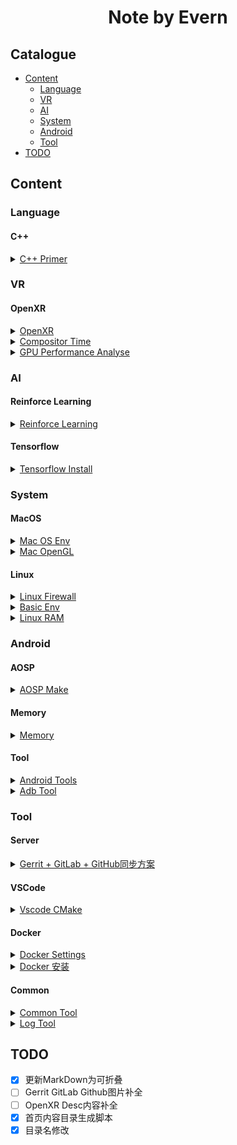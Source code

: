<center>
    <h1>
        Note by Evern
    </h1>
</center>
<!--title-->

## Catalogue

<ul style="margin-top:0px;"><li><a href="#Content">Content</a></li>
<ul style="margin-top:0px;"><li><a href="#Language">Language</a></li>
<li><a href="#VR">VR</a></li>
<li><a href="#AI">AI</a></li>
<li><a href="#System">System</a></li>
<li><a href="#Android">Android</a></li>
<li><a href="#Tool">Tool</a></li>
</ul>
<li><a href="#TODO">TODO</a></li>
</ul>

## Content
### Language

#### C++

<details><summary><a href="Language/C++/C++Primer/README.md">C++ Primer</a></summary><ul style="margin-top:0px;"><li><a href="Language/C++/C++Primer/README.md#Tag">Tag</a></li>
</ul></details>

### VR

#### OpenXR

<details><summary><a href="VR/OpenXR/OpenXR Introduction/README.md">OpenXR</a></summary><ul style="margin-top:0px;"><li><a href="VR/OpenXR/OpenXR Introduction/README.md#OpenXR 简介">OpenXR 简介</a></li>
<ul style="margin-top:0px;"><li><a href="VR/OpenXR/OpenXR Introduction/README.md#OpenXR的目的">OpenXR的目的</a></li>
<li><a href="VR/OpenXR/OpenXR Introduction/README.md#细说OpenXR">细说OpenXR</a></li>
</ul>
<li><a href="VR/OpenXR/OpenXR Introduction/README.md#总结">总结</a></li>
<li><a href="VR/OpenXR/OpenXR Introduction/README.md#相关资料">相关资料</a></li>
<li><a href="VR/OpenXR/OpenXR Introduction/README.md#其他">其他</a></li>
</ul></details>

<details><summary><a href="VR/OpenXR/Monado/compositor/time/README.md">Compositor Time</a></summary><ul style="margin-top:0px;"><li><a href="VR/OpenXR/Monado/compositor/time/README.md#About Time">About Time</a></li>
<ul style="margin-top:0px;"><li><a href="VR/OpenXR/Monado/compositor/time/README.md#App Time">App Time</a></li>
</ul>
</ul></details>

<details><summary><a href="VR/OpenXR/Monado/performance/gpu/README.md">GPU Performance Analyse</a></summary><ul style="margin-top:0px;"><li><a href="VR/OpenXR/Monado/performance/gpu/README.md#Analyse Indicator">Analyse Indicator</a></li>
<li><a href="VR/OpenXR/Monado/performance/gpu/README.md#Data Capturer">Data Capturer</a></li>
<li><a href="VR/OpenXR/Monado/performance/gpu/README.md#Attention">Attention</a></li>
<li><a href="VR/OpenXR/Monado/performance/gpu/README.md#Basic Performance">Basic Performance</a></li>
</ul></details>

### AI

#### Reinforce Learning

<details><summary><a href="AI/Reinforce Learning/README.md">Reinforce Learning</a></summary><ul style="margin-top:0px;"><li><a href="AI/Reinforce Learning/README.md#安装Reinforce Agent">安装Reinforce Agent</a></li>
</ul></details>

#### Tensorflow

<details><summary><a href="AI/Tensorflow/Install/README.md">Tensorflow Install</a></summary><ul style="margin-top:0px;"><li><a href="AI/Tensorflow/Install/README.md#Docker Tensorflow镜像">Docker Tensorflow镜像</a></li>
</ul></details>

### System

#### MacOS

<details><summary><a href="System/MacOS/BasicEnv/README.md">Mac OS Env</a></summary><ul style="margin-top:0px;"><li><a href="System/MacOS/BasicEnv/README.md#安装Brew">安装Brew</a></li>
<li><a href="System/MacOS/BasicEnv/README.md#配置zsh">配置zsh</a></li>
<li><a href="System/MacOS/BasicEnv/README.md#安装Scrcpy">安装Scrcpy</a></li>
<li><a href="System/MacOS/BasicEnv/README.md#长按响应多次">长按响应多次</a></li>
<li><a href="System/MacOS/BasicEnv/README.md#ITerm2">ITerm2</a></li>
<ul style="margin-top:0px;"><li><a href="System/MacOS/BasicEnv/README.md#下载">下载</a></li>
<li><a href="System/MacOS/BasicEnv/README.md#主题">主题</a></li>
</ul>
<li><a href="System/MacOS/BasicEnv/README.md#tmux">tmux</a></li>
<ul style="margin-top:0px;"><li><a href="System/MacOS/BasicEnv/README.md#安装">安装</a></li>
<li><a href="System/MacOS/BasicEnv/README.md#.zshrc">.zshrc</a></li>
<li><a href="System/MacOS/BasicEnv/README.md#.tmux.conf">.tmux.conf</a></li>
</ul>
</ul></details>

<details><summary><a href="System/MacOS/OpenGL/README.md">Mac OpenGL</a></summary><ul style="margin-top:0px;"><li><a href="System/MacOS/OpenGL/README.md#OpenGL Env">OpenGL Env</a></li>
</ul></details>

#### Linux

<details><summary><a href="System/Linux/Firewall/README.md">Linux Firewall</a></summary><ul style="margin-top:0px;"><li><a href="System/Linux/Firewall/README.md#添加端口">添加端口</a></li>
</ul></details>

<details><summary><a href="System/Linux/Ubuntu/BasicEnv/README.md">Basic Env</a></summary><ul style="margin-top:0px;"><li><a href="System/Linux/Ubuntu/BasicEnv/README.md#设置root密码">设置root密码</a></li>
<li><a href="System/Linux/Ubuntu/BasicEnv/README.md#添加用户">添加用户</a></li>
<li><a href="System/Linux/Ubuntu/BasicEnv/README.md#更新软件包">更新软件包</a></li>
<li><a href="System/Linux/Ubuntu/BasicEnv/README.md#安装必备软件">安装必备软件</a></li>
<li><a href="System/Linux/Ubuntu/BasicEnv/README.md#安装[Neovim](https://github.com/neovim/neovim)">安装[Neovim](https://github.com/neovim/neovim)</a></li>
<li><a href="System/Linux/Ubuntu/BasicEnv/README.md#添加sudo权限">添加sudo权限</a></li>
<li><a href="System/Linux/Ubuntu/BasicEnv/README.md#配置zsh">配置zsh</a></li>
<ul style="margin-top:0px;"><li><a href="System/Linux/Ubuntu/BasicEnv/README.md#安装[oh-my-zsh](https://github.com/robbyrussell/oh-my-zsh)">安装[oh-my-zsh](https://github.com/robbyrussell/oh-my-zsh)</a></li>
<li><a href="System/Linux/Ubuntu/BasicEnv/README.md#下载主题[powerlevel9k](https://github.com/Powerlevel9k/powerlevel9k)">下载主题[powerlevel9k](https://github.com/Powerlevel9k/powerlevel9k)</a></li>
<li><a href="System/Linux/Ubuntu/BasicEnv/README.md#配置.zshrc">配置.zshrc</a></li>
</ul>
<li><a href="System/Linux/Ubuntu/BasicEnv/README.md#启动并设置服务自启动">启动并设置服务自启动</a></li>
<li><a href="System/Linux/Ubuntu/BasicEnv/README.md#安装[conda](https://docs.conda.io/en/latest/miniconda.html)">安装[conda](https://docs.conda.io/en/latest/miniconda.html)</a></li>
</ul></details>

<details><summary><a href="System/Linux/RAM/README.md">Linux RAM</a></summary><ul style="margin-top:0px;"><li><a href="System/Linux/RAM/README.md#Swap分区创建">Swap分区创建</a></li>
<ul style="margin-top:0px;"><li><a href="System/Linux/RAM/README.md#查看Swap信息">查看Swap信息</a></li>
<li><a href="System/Linux/RAM/README.md#创建Swap文件">创建Swap文件</a></li>
</ul>
</ul></details>

### Android

#### AOSP

<details><summary><a href="Android/AOSP/make/README.md">AOSP Make</a></summary><ul style="margin-top:0px;"><li><a href="Android/AOSP/make/README.md#Get AOSP Code">Get AOSP Code</a></li>
<ul style="margin-top:0px;"><li><a href="Android/AOSP/make/README.md#Install Git">Install Git</a></li>
<li><a href="Android/AOSP/make/README.md#Install Python">Install Python</a></li>
<li><a href="Android/AOSP/make/README.md#Install Repo">Install Repo</a></li>
<li><a href="Android/AOSP/make/README.md#Get Platform Code">Get Platform Code</a></li>
</ul>
<li><a href="Android/AOSP/make/README.md#Make Code">Make Code</a></li>
<ul style="margin-top:0px;"><li><a href="Android/AOSP/make/README.md#Install Java">Install Java</a></li>
<li><a href="Android/AOSP/make/README.md#Make Init">Make Init</a></li>
<li><a href="Android/AOSP/make/README.md#Start Make">Start Make</a></li>
<li><a href="Android/AOSP/make/README.md#Make SDK">Make SDK</a></li>
<li><a href="Android/AOSP/make/README.md#Make Emu">Make Emu</a></li>
</ul>
</ul></details>

#### Memory

<details><summary><a href="Android/Memory/README.md">Memory</a></summary><ul style="margin-top:0px;"><li><a href="Android/Memory/README.md#Lost RAM">Lost RAM</a></li>
<ul style="margin-top:0px;"><li><a href="Android/Memory/README.md#主动释放">主动释放</a></li>
<li><a href="Android/Memory/README.md#抓取内存">抓取内存</a></li>
</ul>
</ul></details>

#### Tool

<details><summary><a href="Android/Tool/README.md">Android Tools</a></summary><ul style="margin-top:0px;"><li><a href="Android/Tool/README.md#ADB">ADB</a></li>
<ul style="margin-top:0px;"><li><a href="Android/Tool/README.md#通过包名打印Log">通过包名打印Log</a></li>
<li><a href="Android/Tool/README.md#打印GPU负载">打印GPU负载</a></li>
<li><a href="Android/Tool/README.md#打印GPU工作频率">打印GPU工作频率</a></li>
<li><a href="Android/Tool/README.md#打印GPU最大、最小工作频率">打印GPU最大、最小工作频率</a></li>
</ul>
</ul></details>

<details><summary><a href="Android/Tool/adb/README.md">Adb Tool</a></summary><ul style="margin-top:0px;"><li><a href="Android/Tool/adb/README.md#简介">简介</a></li>
<li><a href="Android/Tool/adb/README.md#命令参数">命令参数</a></li>
<li><a href="Android/Tool/adb/README.md#模式">模式</a></li>
<ul style="margin-top:0px;"><li><a href="Android/Tool/adb/README.md#Interactive模式">Interactive模式</a></li>
<li><a href="Android/Tool/adb/README.md#命令行模式">命令行模式</a></li>
</ul>
<li><a href="Android/Tool/adb/README.md#使用示例">使用示例</a></li>
<ul style="margin-top:0px;"><li><a href="Android/Tool/adb/README.md#Logcat">Logcat</a></li>
<li><a href="Android/Tool/adb/README.md#Stack">Stack</a></li>
<li><a href="Android/Tool/adb/README.md#其他">其他</a></li>
<li><a href="Android/Tool/adb/README.md#GetPid">GetPid</a></li>
</ul>
<li><a href="Android/Tool/adb/README.md#TODO">TODO</a></li>
</ul></details>

### Tool

#### Server

<details><summary><a href="Tool/Server/Gerrit_Gitlab_Github/README.md">Gerrit + GitLab + GitHub同步方案</a></summary><ul style="margin-top:0px;"><li><a href="Tool/Server/Gerrit_Gitlab_Github/README.md#简介">简介</a></li>
<li><a href="Tool/Server/Gerrit_Gitlab_Github/README.md#Docker配置">Docker配置</a></li>
<ul style="margin-top:0px;"><li><a href="Tool/Server/Gerrit_Gitlab_Github/README.md#Docker Compose Yaml">Docker Compose Yaml</a></li>
<li><a href="Tool/Server/Gerrit_Gitlab_Github/README.md#创建配置文件">创建配置文件</a></li>
<li><a href="Tool/Server/Gerrit_Gitlab_Github/README.md#初始化Gerrit容器">初始化Gerrit容器</a></li>
<li><a href="Tool/Server/Gerrit_Gitlab_Github/README.md#初始化所有容器">初始化所有容器</a></li>
<li><a href="Tool/Server/Gerrit_Gitlab_Github/README.md#添加外部访问的端口">添加外部访问的端口</a></li>
<li><a href="Tool/Server/Gerrit_Gitlab_Github/README.md#Gerrit Nginx配置">Gerrit Nginx配置</a></li>
</ul>
<li><a href="Tool/Server/Gerrit_Gitlab_Github/README.md#Gerrit与GitHub直接同步">Gerrit与GitHub直接同步</a></li>
<ul style="margin-top:0px;"><li><a href="Tool/Server/Gerrit_Gitlab_Github/README.md#创建GitHub项目">创建GitHub项目</a></li>
<li><a href="Tool/Server/Gerrit_Gitlab_Github/README.md#添加SSH KEY">添加SSH KEY</a></li>
<li><a href="Tool/Server/Gerrit_Gitlab_Github/README.md#创建Gerrit项目">创建Gerrit项目</a></li>
<li><a href="Tool/Server/Gerrit_Gitlab_Github/README.md#配置replication插件">配置replication插件</a></li>
<li><a href="Tool/Server/Gerrit_Gitlab_Github/README.md#重启Gerrit">重启Gerrit</a></li>
</ul>
</ul></details>

#### VSCode

<details><summary><a href="Tool/VSCode/CMake/README.md">Vscode CMake</a></summary><ul style="margin-top:0px;"><li><a href="Tool/VSCode/CMake/README.md#安装CMake扩展">安装CMake扩展</a></li>
<li><a href="Tool/VSCode/CMake/README.md#配置编译器">配置编译器</a></li>
<ul style="margin-top:0px;"><li><a href="Tool/VSCode/CMake/README.md#Windows">Windows</a></li>
<li><a href="Tool/VSCode/CMake/README.md#MacOS">MacOS</a></li>
</ul>
<li><a href="Tool/VSCode/CMake/README.md#CMake项目验证">CMake项目验证</a></li>
<ul style="margin-top:0px;"><li><a href="Tool/VSCode/CMake/README.md#创建HelloWorld">创建HelloWorld</a></li>
<li><a href="Tool/VSCode/CMake/README.md#编写代码">编写代码</a></li>
<li><a href="Tool/VSCode/CMake/README.md#运行">运行</a></li>
<li><a href="Tool/VSCode/CMake/README.md#使用CMake运行">使用CMake运行</a></li>
</ul>
<li><a href="Tool/VSCode/CMake/README.md#问题">问题</a></li>
<ul style="margin-top:0px;"><li><a href="Tool/VSCode/CMake/README.md#ModuleNotFoundError: No module named 'encodeings'">ModuleNotFoundError: No module named 'encodeings'</a></li>
</ul>
</ul></details>

#### Docker

<details><summary><a href="Tool/Docker/Settings/README.md">Docker Settings</a></summary><ul style="margin-top:0px;"><li><a href="Tool/Docker/Settings/README.md#配置root权限">配置root权限</a></li>
</ul></details>

<details><summary><a href="Tool/Docker/Install/README.md">Docker 安装</a></summary><ul style="margin-top:0px;"><li><a href="Tool/Docker/Install/README.md#系统信息获取">系统信息获取</a></li>
<li><a href="Tool/Docker/Install/README.md#安装Docker">安装Docker</a></li>
<ul style="margin-top:0px;"><li><a href="Tool/Docker/Install/README.md#CenterOS 安装">CenterOS 安装</a></li>
<li><a href="Tool/Docker/Install/README.md#Windows安装">Windows安装</a></li>
<li><a href="Tool/Docker/Install/README.md#创建Ubuntu">创建Ubuntu</a></li>
</ul>
</ul></details>

#### Common

<details><summary><a href="Tool/Common/README.md">Common Tool</a></summary><ul style="margin-top:0px;"><li><a href="Tool/Common/README.md#Windows">Windows</a></li>
<ul style="margin-top:0px;"><li><a href="Tool/Common/README.md#截图">截图</a></li>
<li><a href="Tool/Common/README.md#鼠标">鼠标</a></li>
<li><a href="Tool/Common/README.md#Markdown">Markdown</a></li>
</ul>
</ul></details>

<details><summary><a href="Tool/Common/Log/README.md">Log Tool</a></summary><ul style="margin-top:0px;"><li><a href="Tool/Common/Log/README.md#Join All into One">Join All into One</a></li>
</ul></details>

<!--tile-->
## TODO

* [x] 更新MarkDown为可折叠
* [ ] Gerrit GitLab Github图片补全
* [ ] OpenXR Desc内容补全
* [x] 首页内容目录生成脚本
* [x] 目录名修改